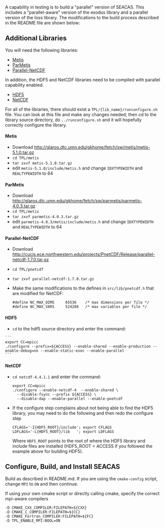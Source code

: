 A capability in testing is to build a "parallel" version of
SEACAS. This includes a "parallel-aware" version of the exodus library
and a parallel version of the Ioss library. The modifications to the
build process described in the README file are shown below:

## Additional Libraries

You will need the following libraries:

* [Metis](#metis)
* [ParMetis](#parmetis)
* [Parallel-NetCDF](#parallel-netcdf)

In addition, the HDF5 and NetCDF libraries need to be compiled with parallel capability enabled.

* [HDF5](#hdf5)
* [NetCDF](#netcdf)

For all of the libraries, there should exist a
`TPL/{lib_name}/runconfigure.sh` file.  You can look at this file and make any changes needed; then cd to the library source directory, do `../runconfigure.sh` and it will hopefully correctly configure the library.

#### Metis

  * Download http://glaros.dtc.umn.edu/gkhome/fetch/sw/metis/metis-5.1.0.tar.gz
  * `cd TPL/metis`
  * `tar zxvf metis-5.1.0.tar.gz`
  *  edit `metis-5.1.0/include/metis.h` and change `IDXTYPEWIDTH`
and `REALTYPEWIDTH` to 64

#### ParMetis

  * Download http://glaros.dtc.umn.edu/gkhome/fetch/sw/parmetis/parmetis-4.0.3.tar.gz
  * `cd TPL/metis`
  * `tar zxvf parmetis-4.0.3.tar.gz`
  * edit `parmetis-4.0.3/metis/include/metis.h` and change `IDXTYPEWIDTH`
and `REALTYPEWIDTH` to 64
  
#### Parallel-NetCDF
  * Download http://cucis.ece.northwestern.edu/projects/PnetCDF/Release/parallel-netcdf-1.7.0.tar.gz
  * `cd TPL/pnetcdf`
  * `tar zxvf parallel-netcdf-1.7.0.tar.gz`
  * Make the same modifications to the defines in `src/lib/pnetcdf.h` that are modified for NetCDF:
  
    ```
    #define NC_MAX_DIMS     65536    /* max dimensions per file */
    #define NC_MAX_VARS     524288   /* max variables per file */
    ```

#### HDF5
   * `cd` to the hdf5 source directory and enter the command:
   
    ```
    export CC=mpicc
    ./configure --prefix=${ACCESS} --enable-shared --enable-production --enable-debug=no --enable-static-exec --enable-parallel
    ```

#### NetCDF
 * `cd netcdf-4.4.1.1` and enter the command:
 
    ```
    export CC=mpicc
    ./configure --enable-netcdf-4  --enable-shared \
      --disable-fsync --prefix ${ACCESS} \
      --disable-dap --enable-parallel --enable-pnetcdf
    ```

 * If the configure step complains about not being able to find the
   HDF5 library, you may need to do the following and then redo the
   configure step
    ```
    CFLAGS='-I{HDF5_ROOT}/include'; export CFLAGS
    LDFLAGS='-L{HDF5_ROOT}/lib   '; export LDFLAGS
    ```

	Where `HDF5_ROOT` points to the root of where the HDF5 library and include files
    are installed (HDF5_ROOT = ACCESS if you followed the example above for building HDF5).

## Configure, Build, and Install SEACAS
Build as described in README.md.  If you are using the `cmake-config`
script, change `MPI` to `ON` and then continue.

If using your own cmake script or directly calling cmake, specify the
correct mpi-aware compilers 

```
-D CMAKE_CXX_COMPILER:FILEPATH=${CXX} 
-D CMAKE_C_COMPILER:FILEPATH=${CC} 
-D CMAKE_Fortran_COMPILER:FILEPATH=${FC} 
-D TPL_ENABLE_MPI:BOOL=ON
```

